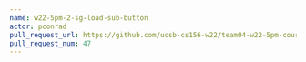 ```yaml
---
name: w22-5pm-2-sg-load-sub-button
actor: pconrad
pull_request_url: https://github.com/ucsb-cs156-w22/team04-w22-5pm-courses/pull/47
pull_request_num: 47
---
```

